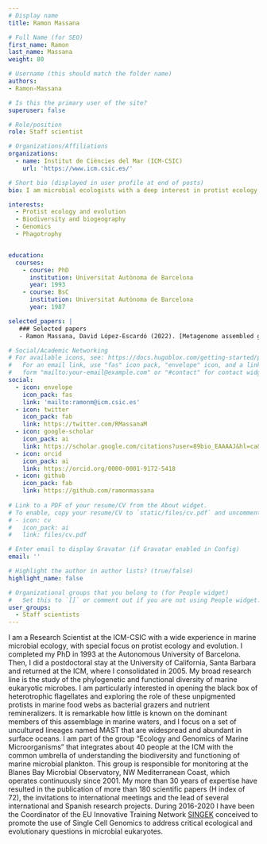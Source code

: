 ```yaml
---
# Display name
title: Ramon Massana

# Full Name (for SEO)
first_name: Ramon
last_name: Massana
weight: 80

# Username (this should match the folder name)
authors:
- Ramon-Massana

# Is this the primary user of the site?
superuser: false

# Role/position
role: Staff scientist

# Organizations/Affiliations
organizations:
  - name: Institut de Ciències del Mar (ICM-CSIC)
    url: 'https://www.icm.csic.es/'

# Short bio (displayed in user profile at end of posts)
bio: I am microbial ecologists with a deep interest in protist ecology and evolution

interests:
  - Protist ecology and evolution
  - Biodiversity and biogeography
  - Genomics
  - Phagotrophy


education:
  courses:
    - course: PhD 
      institution: Universitat Autònoma de Barcelona
      year: 1993
    - course: BsC
      institution: Universitat Autònoma de Barcelona
      year: 1987

selected_papers: |
   ### Selected papers
   - Ramon Massana, David López-Escardó (2022). [Metagenome assembled genomes are for eukaryotes too](https://linkinghub.elsevier.com/retrieve/pii/S2666979X22000593). *Cell Genomics* 2, 100130.    

# Social/Academic Networking
# For available icons, see: https://docs.hugoblox.com/getting-started/page-builder/#icons
#   For an email link, use "fas" icon pack, "envelope" icon, and a link in the
#   form "mailto:your-email@example.com" or "#contact" for contact widget.
social:
  - icon: envelope
    icon_pack: fas
    link: 'mailto:ramonm@icm.csic.es'
  - icon: twitter
    icon_pack: fab
    link: https://twitter.com/RMassanaM
  - icon: google-scholar
    icon_pack: ai
    link: https://scholar.google.com/citations?user=89bio_EAAAAJ&hl=ca&oi=ao
  - icon: orcid
    icon_pack: ai
    link: https://orcid.org/0000-0001-9172-5418
  - icon: github
    icon_pack: fab
    link: https://github.com/ramonmassana
    
# Link to a PDF of your resume/CV from the About widget.
# To enable, copy your resume/CV to `static/files/cv.pdf` and uncomment the lines below.
# - icon: cv
#   icon_pack: ai
#   link: files/cv.pdf

# Enter email to display Gravatar (if Gravatar enabled in Config)
email: ''

# Highlight the author in author lists? (true/false)
highlight_name: false

# Organizational groups that you belong to (for People widget)
#   Set this to `[]` or comment out if you are not using People widget.
user_groups:
  - Staff scientists
---
```


I am a Research Scientist at the ICM-CSIC with a wide experience in marine microbial ecology, with special focus on protist ecology and evolution. I completed my PhD in 1993 at the Autonomous University of Barcelona. Then, I did a postdoctoral stay at the University of California, Santa Barbara and returned at the ICM, where I consolidated in 2005. My broad research line is the study of the phylogenetic and functional diversity of marine eukaryotic microbes. I am particularly interested in opening the black box of heterotrophic flagellates and exploring the role of these unpigmented protists in marine food webs as bacterial grazers and nutrient remineralizers. It is remarkable how little is known on the dominant members of this assemblage in marine waters, and I focus on a set of uncultured lineages named MAST that are widespread and abundant in surface oceans. I am part of the group “Ecology and Genomics of Marine Microorganisms” that integrates about 40 people at the ICM with the common umbrella of understanding the biodiversity and functioning of marine microbial plankton. This group is  responsible for monitoring at the Blanes Bay Microbial Observatory, NW Mediterranean Coast, which operates continuously since 2001. My more than 30 years of expertise have resulted in the publication of more than 180 scientific papers (H index of 72), the invitations to international meetings and the lead of several international and Spanish research projects. During 2016-2020 I have been the Coordinator of the EU Innovative Training Network [SINGEK](http://www.singek.eu) conceived to promote the use of Single Cell Genomics to address critical ecological and evolutionary questions in microbial eukaryotes. 
